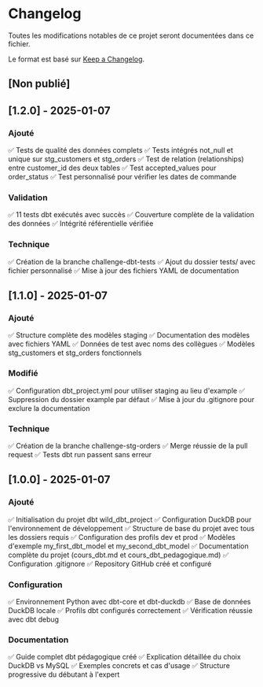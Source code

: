 # Changelog

Toutes les modifications notables de ce projet seront documentées dans ce fichier.

Le format est basé sur [Keep a Changelog](https://keepachangelog.com/fr/1.0.0/).

## [Non publié]

## [1.2.0] - 2025-01-07

### Ajouté
✅ Tests de qualité des données complets
✅ Tests intégrés not_null et unique sur stg_customers et stg_orders
✅ Test de relation (relationships) entre customer_id des deux tables
✅ Test accepted_values pour order_status
✅ Test personnalisé pour vérifier les dates de commande

### Validation
✅ 11 tests dbt exécutés avec succès
✅ Couverture complète de la validation des données
✅ Intégrité référentielle vérifiée

### Technique
✅ Création de la branche challenge-dbt-tests
✅ Ajout du dossier tests/ avec fichier personnalisé
✅ Mise à jour des fichiers YAML de documentation

## [1.1.0] - 2025-01-07

### Ajouté
✅ Structure complète des modèles staging
✅ Documentation des modèles avec fichiers YAML
✅ Données de test avec noms des collègues
✅ Modèles stg_customers et stg_orders fonctionnels

### Modifié
✅ Configuration dbt_project.yml pour utiliser staging au lieu d'example
✅ Suppression du dossier example par défaut
✅ Mise à jour du .gitignore pour exclure la documentation

### Technique
✅ Création de la branche challenge-stg-orders
✅ Merge réussie de la pull request
✅ Tests dbt run passent sans erreur

## [1.0.0] - 2025-01-07

### Ajouté
✅ Initialisation du projet dbt wild_dbt_project
✅ Configuration DuckDB pour l'environnement de développement
✅ Structure de base du projet avec tous les dossiers requis
✅ Configuration des profils dev et prod
✅ Modèles d'exemple my_first_dbt_model et my_second_dbt_model
✅ Documentation complète du projet (cours_dbt.md et cours_dbt_pedagogique.md)
✅ Configuration .gitignore
✅ Repository GitHub créé et configuré

### Configuration
✅ Environnement Python avec dbt-core et dbt-duckdb
✅ Base de données DuckDB locale
✅ Profils dbt configurés correctement
✅ Vérification réussie avec dbt debug

### Documentation
✅ Guide complet dbt pédagogique créé
✅ Explication détaillée du choix DuckDB vs MySQL
✅ Exemples concrets et cas d'usage
✅ Structure progressive du débutant à l'expert